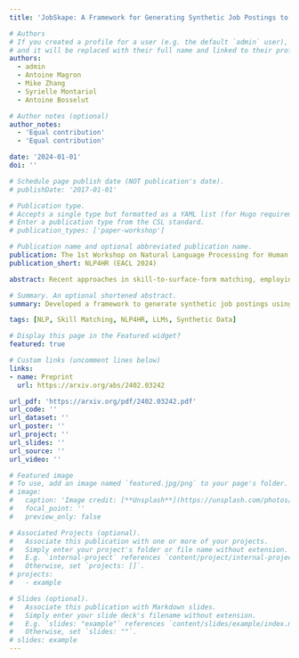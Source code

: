 ```yaml
---
title: 'JobSkape: A Framework for Generating Synthetic Job Postings to Enhance Skill Matching'

# Authors
# If you created a profile for a user (e.g. the default `admin` user), write the username (folder name) here
# and it will be replaced with their full name and linked to their profile.
authors:
  - admin
  - Antoine Magron
  - Mike Zhang
  - Syrielle Montariol
  - Antoine Bosselut

# Author notes (optional)
author_notes:
  - 'Equal contribution'
  - 'Equal contribution'

date: '2024-01-01'
doi: ''

# Schedule page publish date (NOT publication's date).
# publishDate: '2017-01-01'

# Publication type.
# Accepts a single type but formatted as a YAML list (for Hugo requirements).
# Enter a publication type from the CSL standard.
# publication_types: ['paper-workshop']

# Publication name and optional abbreviated publication name.
publication: The 1st Workshop on Natural Language Processing for Human Resources (NLP4HR), EACL 2024
publication_short: NLP4HR (EACL 2024)

abstract: Recent approaches in skill-to-surface-form matching, employing synthetic training data for classification or similarity model training, have shown promising results, eliminating the need for time-consuming and expensive annotation. However, previous datasets have limitations, such as featuring only one skill per sentence and generally comprising short sentences. This paper introduces JobSkape, a framework to generate synthetic data that resembles real-world job postings, specifically designed to enhance skill-to-taxonomy matching. Within this framework, we create SkillSkape, a comprehensive open-source synthetic dataset of job postings tailored for skill-matching tasks. We introduce several offline metrics that show our dataset is more diverse, realistic, and follows a higher quality based on similarities. Additionally, we present a multi-step pipeline utilizing large language models (LLMs), benchmarking against supervised methodologies. We outline that the performances are comparable and that each method can be used for different use cases.

# Summary. An optional shortened abstract.
summary: Developed a framework to generate synthetic job postings using LLMs to address the lack of annotated job posting data that support skill extraction and matching tasks.

tags: [NLP, Skill Matching, NLP4HR, LLMs, Synthetic Data]

# Display this page in the Featured widget?
featured: true

# Custom links (uncomment lines below)
links:
- name: Preprint
  url: https://arxiv.org/abs/2402.03242

url_pdf: 'https://arxiv.org/pdf/2402.03242.pdf'
url_code: ''
url_dataset: ''
url_poster: ''
url_project: ''
url_slides: ''
url_source: ''
url_video: ''

# Featured image
# To use, add an image named `featured.jpg/png` to your page's folder.
# image:
#   caption: 'Image credit: [**Unsplash**](https://unsplash.com/photos/pLCdAaMFLTE)'
#   focal_point: ''
#   preview_only: false

# Associated Projects (optional).
#   Associate this publication with one or more of your projects.
#   Simply enter your project's folder or file name without extension.
#   E.g. `internal-project` references `content/project/internal-project/index.md`.
#   Otherwise, set `projects: []`.
# projects:
#   - example

# Slides (optional).
#   Associate this publication with Markdown slides.
#   Simply enter your slide deck's filename without extension.
#   E.g. `slides: "example"` references `content/slides/example/index.md`.
#   Otherwise, set `slides: ""`.
# slides: example
---
```

